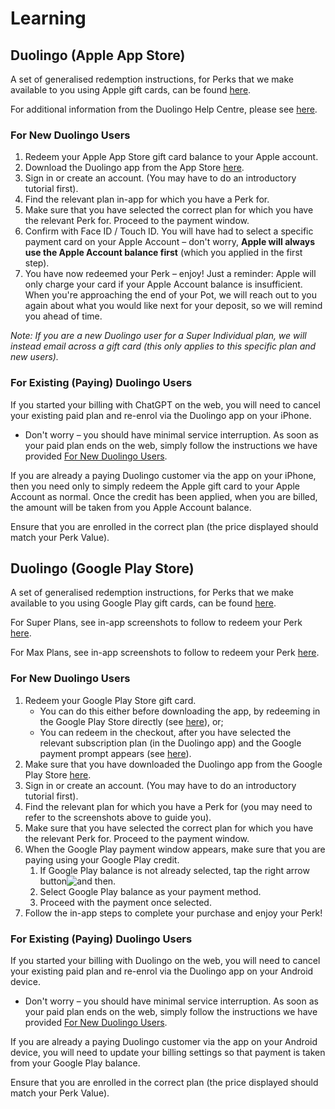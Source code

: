 # Learning

## Duolingo (Apple App Store)

A set of generalised redemption instructions, for Perks that we make available to you using Apple gift cards, can be found [here](../redeeming-apple-and-google-play-enabled-perks.md#how-to-use-an-apple-gift-card-to-redeem-your-perk).

For additional information from the Duolingo Help Centre, please see [here](https://www.duolingo.com/help).

### For New Duolingo Users

1. Redeem your Apple App Store gift card balance to your Apple account.
2. Download the Duolingo app from the App Store [here](https://apps.apple.com/gb/app/duolingo-language-lessons/id570060128).
3. Sign in or create an account. (You may have to do an introductory tutorial first).
4. Find the relevant plan in-app for which you have a Perk for.
5. Make sure that you have selected the correct plan for which you have the relevant Perk for. Proceed to the payment window.
6. Confirm with Face ID / Touch ID. You will have had to select a specific payment card on your Apple Account – don't worry, **Apple will always use the Apple Account balance first** (which you applied in the first step).
7. You have now redeemed your Perk – enjoy! Just a reminder: Apple will only charge your card if your Apple Account balance is insufficient. When you're approaching the end of your Pot, we will reach out to you again about what you would like next for your deposit, so we will remind you ahead of time.

_Note: If you are a new Duolingo user for a Super Individual plan, we will instead email across a gift card (this only applies to this specific plan and new users)._

### For Existing (Paying) Duolingo Users

If you started your billing with ChatGPT on the web, you will need to cancel your existing paid plan and re-enrol via the Duolingo app on your iPhone.

* Don't worry – you should have minimal service interruption. As soon as your paid plan ends on the web, simply follow the instructions we have provided [For New Duolingo Users](learning.md#for-new-duolingo-users).

If you are already a paying Duolingo customer via the app on your iPhone, then you need only to simply redeem the Apple gift card to your Apple Account as normal. Once the credit has been applied, when you are billed, the amount will be taken from you Apple Account balance.

Ensure that you are enrolled in the correct plan (the price displayed should match your Perk Value).

## Duolingo (Google Play Store)

A set of generalised redemption instructions, for Perks that we make available to you using Google Play gift cards, can be found [here](../redeeming-apple-and-google-play-enabled-perks.md#how-to-use-an-apple-gift-card-to-redeem-your-perk).

For Super Plans, see in-app screenshots to follow to redeem your Perk [here](https://drive.google.com/drive/folders/16KKKLyyW_y1uaP_pyvCf0hWOKjRbgM1m?usp=drive_link).

For Max Plans, see in-app screenshots to follow to redeem your Perk [here](https://drive.google.com/drive/folders/1c-BrtE-Tu0QZK0EDTd0ltMlL8r1ij3EM?usp=drive_link).

### For New Duolingo Users

1. Redeem your Google Play Store gift card.
   * You can do this either before downloading the app, by redeeming in the Google Play Store directly (see [here](../redeeming-apple-and-google-play-enabled-perks.md#option-1a-redeem-your-google-play-gift-card-via-the-google-play-store-on-your-android-device)), or;
   * You can redeem in the checkout, after you have selected the relevant subscription plan (in the Duolingo app) and the Google payment prompt appears (see [here](../redeeming-apple-and-google-play-enabled-perks.md#option-2-redeem-your-google-play-gift-card-in-the-checkout-of-your-chosen-perk)).
2. Make sure that you have downloaded the Duolingo app from the Google Play Store [here](https://play.google.com/store/apps/details?id=com.openai.chatgpt\&hl=en_GB).
3. Sign in or create an account. (You may have to do an introductory tutorial first).
4. Find the relevant plan for which you have a Perk for (you may need to refer to the screenshots above to guide you).
5. Make sure that you have selected the correct plan for which you have the relevant Perk for. Proceed to the payment window.
6. When the Google Play payment window appears, make sure that you are paying using your Google Play credit.
   1. If Google Play balance is not already selected, tap the right arrow button![and then](https://lh3.googleusercontent.com/3_l97rr0GvhSP2XV5OoCkV2ZDTIisAOczrSdzNCBxhIKWrjXjHucxNwocghoUa39gw=w36-h36).
   2. Select Google Play balance as your payment method.
   3. Proceed with the payment once selected.
7. Follow the in-app steps to complete your purchase and enjoy your Perk!

### For Existing (Paying) Duolingo Users

If you started your billing with Duolingo on the web, you will need to cancel your existing paid plan and re-enrol via the Duolingo app on your Android device.

* Don't worry – you should have minimal service interruption. As soon as your paid plan ends on the web, simply follow the instructions we have provided [For New Duolingo Users](learning.md#for-new-duolingo-users-1).

If you are already a paying Duolingo customer via the app on your Android device, you will need to update your billing settings so that payment is taken from your Google Play balance.

Ensure that you are enrolled in the correct plan (the price displayed should match your Perk Value).
